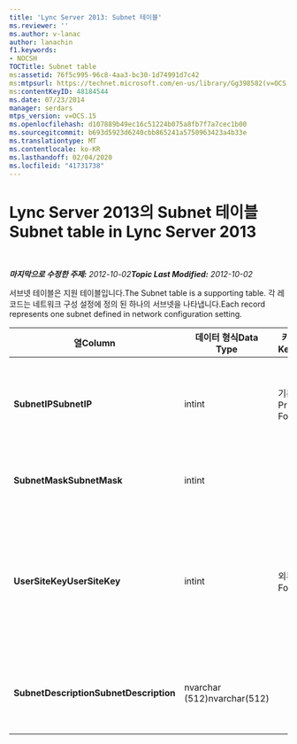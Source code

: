 ```yaml
---
title: 'Lync Server 2013: Subnet 테이블'
ms.reviewer: ''
ms.author: v-lanac
author: lanachin
f1.keywords:
- NOCSH
TOCTitle: Subnet table
ms:assetid: 76f5c995-96c8-4aa3-bc30-1d74991d7c42
ms:mtpsurl: https://technet.microsoft.com/en-us/library/Gg398582(v=OCS.15)
ms:contentKeyID: 48184544
ms.date: 07/23/2014
manager: serdars
mtps_version: v=OCS.15
ms.openlocfilehash: d107889b49ec16c51224b075a8fb7f7a7cec1b00
ms.sourcegitcommit: b693d5923d6240cbb865241a5750963423a4b33e
ms.translationtype: MT
ms.contentlocale: ko-KR
ms.lasthandoff: 02/04/2020
ms.locfileid: "41731738"
---
```

<div data-xmlns="http://www.w3.org/1999/xhtml">

<div class="topic" data-xmlns="http://www.w3.org/1999/xhtml" data-msxsl="urn:schemas-microsoft-com:xslt" data-cs="http://msdn.microsoft.com/en-us/">

<div data-asp="http://msdn2.microsoft.com/asp">

# <a name="subnet-table-in-lync-server-2013"></a><span data-ttu-id="74d4e-102">Lync Server 2013의 Subnet 테이블</span><span class="sxs-lookup"><span data-stu-id="74d4e-102">Subnet table in Lync Server 2013</span></span>

</div>

<div id="mainSection">

<div id="mainBody">

<span> </span>

<span data-ttu-id="74d4e-103">_**마지막으로 수정한 주제:** 2012-10-02_</span><span class="sxs-lookup"><span data-stu-id="74d4e-103">_**Topic Last Modified:** 2012-10-02_</span></span>

<span data-ttu-id="74d4e-104">서브넷 테이블은 지원 테이블입니다.</span><span class="sxs-lookup"><span data-stu-id="74d4e-104">The Subnet table is a supporting table.</span></span> <span data-ttu-id="74d4e-105">각 레코드는 네트워크 구성 설정에 정의 된 하나의 서브넷을 나타냅니다.</span><span class="sxs-lookup"><span data-stu-id="74d4e-105">Each record represents one subnet defined in network configuration setting.</span></span>


<table>
<colgroup>
<col style="width: 25%" />
<col style="width: 25%" />
<col style="width: 25%" />
<col style="width: 25%" />
</colgroup>
<thead>
<tr class="header">
<th><span data-ttu-id="74d4e-106"><strong>열</strong></span><span class="sxs-lookup"><span data-stu-id="74d4e-106"><strong>Column</strong></span></span></th>
<th><span data-ttu-id="74d4e-107"><strong>데이터 형식</strong></span><span class="sxs-lookup"><span data-stu-id="74d4e-107"><strong>Data Type</strong></span></span></th>
<th><span data-ttu-id="74d4e-108"><strong>키/인덱스</strong></span><span class="sxs-lookup"><span data-stu-id="74d4e-108"><strong>Key/Index</strong></span></span></th>
<th><span data-ttu-id="74d4e-109"><strong>세부적인</strong></span><span class="sxs-lookup"><span data-stu-id="74d4e-109"><strong>Details</strong></span></span></th>
</tr>
</thead>
<tbody>
<tr class="odd">
<td><p><span data-ttu-id="74d4e-110"><strong>SubnetIP</strong></span><span class="sxs-lookup"><span data-stu-id="74d4e-110"><strong>SubnetIP</strong></span></span></p></td>
<td><p><span data-ttu-id="74d4e-111">int</span><span class="sxs-lookup"><span data-stu-id="74d4e-111">int</span></span></p></td>
<td><p><span data-ttu-id="74d4e-112">기본, 외래</span><span class="sxs-lookup"><span data-stu-id="74d4e-112">Primary, Foreign</span></span></p></td>
<td><p><span data-ttu-id="74d4e-113">서브넷 IP에 대 한 정수 표현입니다.</span><span class="sxs-lookup"><span data-stu-id="74d4e-113">Integer representation for the subnet IP.</span></span></p></td>
</tr>
<tr class="even">
<td><p><span data-ttu-id="74d4e-114"><strong>SubnetMask</strong></span><span class="sxs-lookup"><span data-stu-id="74d4e-114"><strong>SubnetMask</strong></span></span></p></td>
<td><p><span data-ttu-id="74d4e-115">int</span><span class="sxs-lookup"><span data-stu-id="74d4e-115">int</span></span></p></td>
<td></td>
<td><p><span data-ttu-id="74d4e-116">서브넷 마스크.</span><span class="sxs-lookup"><span data-stu-id="74d4e-116">Subnet mask.</span></span></p></td>
</tr>
<tr class="odd">
<td><p><span data-ttu-id="74d4e-117"><strong>UserSiteKey</strong></span><span class="sxs-lookup"><span data-stu-id="74d4e-117"><strong>UserSiteKey</strong></span></span></p></td>
<td><p><span data-ttu-id="74d4e-118">int</span><span class="sxs-lookup"><span data-stu-id="74d4e-118">int</span></span></p></td>
<td><p><span data-ttu-id="74d4e-119">외부</span><span class="sxs-lookup"><span data-stu-id="74d4e-119">Foreign</span></span></p></td>
<td><p><span data-ttu-id="74d4e-120"><a href="lync-server-2013-usersite-table.md">Lync Server 2013의 Usersite 테이블</a>에서 참조 합니다.</span><span class="sxs-lookup"><span data-stu-id="74d4e-120">Referenced from the <a href="lync-server-2013-usersite-table.md">UserSite table in Lync Server 2013</a>.</span></span></p></td>
</tr>
<tr class="even">
<td><p><span data-ttu-id="74d4e-121"><strong>SubnetDescription</strong></span><span class="sxs-lookup"><span data-stu-id="74d4e-121"><strong>SubnetDescription</strong></span></span></p></td>
<td><p><span data-ttu-id="74d4e-122">nvarchar (512)</span><span class="sxs-lookup"><span data-stu-id="74d4e-122">nvarchar(512)</span></span></p></td>
<td></td>
<td><p><span data-ttu-id="74d4e-123">서브넷에 대 한 설명입니다.</span><span class="sxs-lookup"><span data-stu-id="74d4e-123">The description for the subnet.</span></span></p></td>
</tr>
</tbody>
</table>


</div>

<span> </span>

</div>

</div>

</div>

